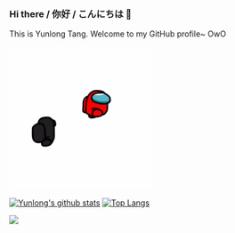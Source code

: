 ### Hi there / 你好 / こんにちは 👋

This is Yunlong Tang. Welcome to my GitHub profile~ OwO
<div>
<img max-width="80" src="https://github.com/yunlong10/yunlong10/blob/main/preview.gif"/>
</div>

[![Yunlong's github stats](https://github-readme-stats.vercel.app/api?username=yunlong10&theme=default)](https://github.com/yunlong10/github-readme-stats)  [![Top Langs](https://github-readme-stats.vercel.app/api/top-langs/?username=yunlong10&layout=compact&theme=default)](https://github.com/yunlong10/github-readme-stats)

![](https://komarev.com/ghpvc/?username=yunlong10&style=plastic)
